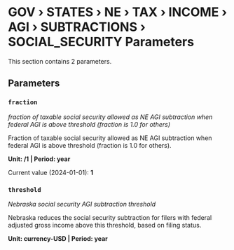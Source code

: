# GOV › STATES › NE › TAX › INCOME › AGI › SUBTRACTIONS › SOCIAL_SECURITY Parameters

This section contains 2 parameters.

## Parameters

### `fraction`
*fraction of taxable social security allowed as NE AGI subtraction when federal AGI is above threshold (fraction is 1.0 for others)*

Fraction of taxable social security allowed as NE AGI subtraction when federal AGI is above threshold (fraction is 1.0 for others).

**Unit: /1 | Period: year**

Current value (2024-01-01): **1**


### `threshold`
*Nebraska social security AGI subtraction threshold*

Nebraska reduces the social security subtraction for filers with federal adjusted gross income above this threshold, based on filing status.

**Unit: currency-USD | Period: year**

